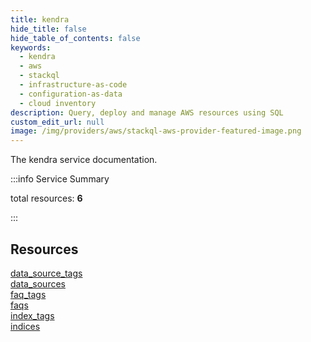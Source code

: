 ```yaml
---
title: kendra
hide_title: false
hide_table_of_contents: false
keywords:
  - kendra
  - aws
  - stackql
  - infrastructure-as-code
  - configuration-as-data
  - cloud inventory
description: Query, deploy and manage AWS resources using SQL
custom_edit_url: null
image: /img/providers/aws/stackql-aws-provider-featured-image.png
---
```


The kendra service documentation.

:::info Service Summary

<div class="row">
<div class="providerDocColumn">
<span>total resources:&nbsp;<b>6</b></span><br />
</div>
</div>

:::

## Resources
<div class="row">
<div class="providerDocColumn">
<a href="/providers/aws/kendra/data_source_tags/">data_source_tags</a><br />
<a href="/providers/aws/kendra/data_sources/">data_sources</a><br />
<a href="/providers/aws/kendra/faq_tags/">faq_tags</a>
</div>
<div class="providerDocColumn">
<a href="/providers/aws/kendra/faqs/">faqs</a><br />
<a href="/providers/aws/kendra/index_tags/">index_tags</a><br />
<a href="/providers/aws/kendra/indices/">indices</a>
</div>
</div>